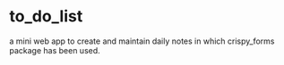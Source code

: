 # to_do_list
a mini web app to create and maintain daily notes
in which crispy_forms package has been used.
